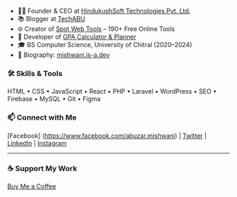 - 🧑‍💻 Founder & CEO at [HindukushSoft Technologies Pvt. Ltd.](https://www.hindukushsoft.com)
- 📚 Blogger at [TechABU](https://techabu.co)
- 🌐 Creator of [Spot Web Tools](https://app.techabu.co) – 190+ Free Online Tools
- 📱 Developer of [GPA Calculator & Planner](https://play.google.com/store/apps/details?id=com.techabu.gpacalculator)
- 🎓 BS Computer Science, University of Chitral (2020–2024)
- 🔗 Biography: [mishwani.is-a.dev](https://mishwani.is-a.dev)

### 🛠️ Skills & Tools
HTML • CSS • JavaScript • React • PHP • Laravel • WordPress • SEO • Firebase • MySQL • Git • Figma

### 📫 Connect with Me
[Facebook] (https://www.facebook.com/abuzar.mishwani) | [Twitter](https://twitter.com/itsabuzarr) | [LinkedIn](https://linkedin.com/in/mishwani7) | [Instagram](https://instagram.com/mishwani7)

---

### ☕ Support My Work
[Buy Me a Coffee](https://www.buymeacoffee.com/mishwani)
